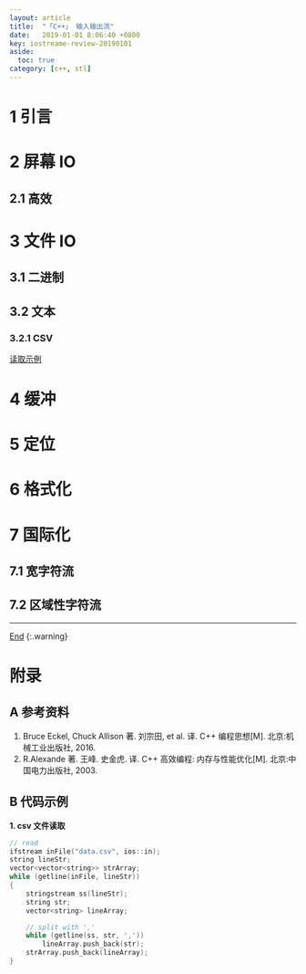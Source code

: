 ```yaml
---
layout: article
title:  "「C++」 输入输出流"
date:   2019-01-01 8:06:40 +0800
key: iostreame-review-20190101
aside:
  toc: true
category: [c++, stl]
---
```

<span id='head'></span>

<!--more-->

# 1 引言

# 2 屏幕 IO
## 2.1 高效

# 3 文件 IO
## 3.1 二进制

## 3.2 文本

### 3.2.1 CSV
[读取示例](#read_csv)     

# 4 缓冲

# 5 定位

# 6 格式化

# 7 国际化

## 7.1 宽字符流

## 7.2 区域性字符流


-------------------  
[End](#head)
{:.warning}  


# 附录
## A 参考资料
1. Bruce Eckel, Chuck Allison 著. 刘宗田, et al. 译. C++ 编程思想[M]. 北京:机械工业出版社, 2016.      
1. R.Alexande 著. 王峰. 史金虎. 译. C++ 高效编程: 内存与性能优化[M]. 北京:中国电力出版社, 2003.     

## B 代码示例
<span id='read_csv'>**1. csv 文件读取**</span>
```c++
// read
ifstream inFile("data.csv", ios::in);
string lineStr;
vector<vector<string>> strArray;
while (getline(inFile, lineStr))
{
    stringstream ss(lineStr);
    string str;
    vector<string> lineArray;

    // split with ','
    while (getline(ss, str, ','))
    	lineArray.push_back(str);
    strArray.push_back(lineArray);
}
```
